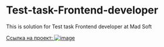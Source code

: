 # Test-task-Frontend-developer
This is solution for Test task Frontend developer at Mad Soft

[Ссылка на проект: ](https://testingtask-mad-soft.netlify.app/)
[![image](https://github.com/Suficks/Test-task-Frontend-developer/assets/134487538/da4e28ea-66fe-4d1c-a921-112c602b72d9)](https://testingtask-mad-soft.netlify.app/)
